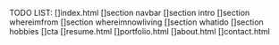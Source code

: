 TODO LIST:
   []index.html
    []section navbar
    []section intro
    []section whereimfrom
    []section whereimnowliving
    []section whatido
    []section hobbies
    []cta
   []resume.html
   []portfolio.html
   []about.html
   []contact.html